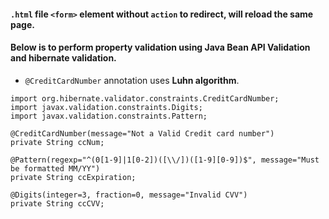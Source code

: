 #### `.html` file `<form>` element without `action` to redirect, will reload the same page.

#### Below is to perform property validation using Java Bean API Validation and hibernate validation.

- `@CreditCardNumber` annotation uses **Luhn algorithm**.

```
import org.hibernate.validator.constraints.CreditCardNumber;
import javax.validation.constraints.Digits;
import javax.validation.constraints.Pattern;

@CreditCardNumber(message="Not a Valid Credit card number")
private String ccNum;

@Pattern(regexp="^(0[1-9]|1[0-2])([\\/])([1-9][0-9])$", message="Must be formatted MM/YY")
private String ccExpiration;

@Digits(integer=3, fraction=0, message="Invalid CVV")
private String ccCVV;

```
